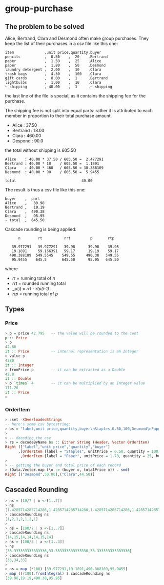 # group-purchase
## The problem to be solved

Alice, Bertrand, Clara and Desmond often make group purchases. They keep the list of their purchases in a csv file like this one:

```
item              ,unit price,quantity,buyer
pencils           ,  0.50    ,  20    ,Bertrand
paper             ,  1.50    ,  25    ,Alice
paper             ,  1.80    ,  50    ,Desmond
laundry detergent ,  2.00    ,  10    ,Clara
trash bags        ,  4.30    ,  100   ,Clara
gift cards        ,  8.00    ,  1     ,Bertrand
lightbulbs        ,  1.00    ,  10    ,Clara
~ shipping        , 40.00    ,  1     ,~ shipping
```

the last line of the file is special, as it contains the shipping fee for the purchase.

The shipping fee is not split into equal parts: rather it is attributed to each member in proportion to their total purchase amount.

- Alice : 37.50
- Bertrand : 18.00
- Clara : 460.00
- Despond : 90.0

the total without shipping is 605.50

```
Alice    : 40.00 * 37.50 / 605.50 =  2.477291
Bertrand : 40.00 * 18    / 605.50 =  1.1891
Clara    : 40.00 * 460   / 605.50 = 30.388109
Desmond  : 40.00 * 90    / 605.50 =  5.9455

total                              40.00
```

The result is thus a csv file like this one:
```
buyer    ,  part
Alice    ,   39.98
Bertrand ,   19.19
Clara    ,  490.38
Desmond  ,   95.95
~ total  ,  645.50
```

Cascade rounding is being applied:

```
      n        rt          rrt         p       rtp

   39.977291   39.977291   39.98      39.98    39.98
   19.1891     59.166391   59.17      19.19    59.17
  490.388109  549.5545    549.55     490.38   549.55
   95.9455    645.5       645.50      95.95   645.50
```
where 
- _rt_ = running total of _n_
- _rrt_ = rounded running total
- _p(i) = _rrt_ - _rtp(i-1)_
- _rtp_ = running total of _p_

## Types
### Price

```Haskell
> p = price 42.795   -- the value will be rounded to the cent
p :: Price
> p
42.80
it :: Price          -- internal representation is an Integer
> value p
4280
it :: Integer
> fromPrice p        -- it can be extracted as a Double
42.8
it :: Double
> p `times` 4        -- it can be multiplied by an Integer value
171.20
it :: Price
>
```
### OrderItem

```Haskell
> :set -XOverloadedStrings
-- here's some csv bytestring:
> bs = "label,unit price,quantity,buyer\nStaples,0.50,100,Desmond\nPaper,1.78,25,Clara"
>
> -- decoding the csv
> rs = decodeByName bs :: Either String (Header, Vector OrderItem)
Right (["label","unit price","quantity","buyer"]
      ,[OrderItem {label = "Staples", unitPrice = 0.50, quantity = 100, buyer = "Desmond"}
       ,OrderItem {label = "Paper", unitPrice = 1.78, quantity = 25, buyer = "Clara"}])
>
> -- getting the buyer and total price of each record
> (Data.Vector.map (\o -> (buyer o, totalPrice o)) . snd)
Right [("Desmond",50.00),("Clara",44.50)]
```
## Cascaded Rounding


```Haskell
> ns = [10/7 | x <-[1..7]]
> ns
[1.4285714285714286,1.4285714285714286,1.4285714285714286,1.4285714285714286,1.4285714285714286,1.4285714285714286,1.4285714285714286]
> cascadeRounding ns
[1,2,1,2,1,2,1]
>
> ns = [100/7 | x <-[1..7]]
> cascadeRounding ns
[14,15,14,14,14,15,14]
> ns = [100/3 | x <-[1..3]]
> ns
[33.333333333333336,33.333333333333336,33.333333333333336]
> cascadeRounding ns
[33,34,33]
>
> ns = map (*100) [39.977291,19.1891,490.388109,95.9455]
> map ((/100).fromIntegral) $ cascadeRounding ns
[39.98,19.19,490.38,95.95]
```

